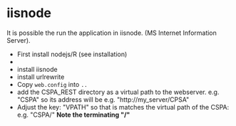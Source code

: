 # iisnode

It is possible the run the application in iisnode. (MS Internet Information Server).

- First install nodejs/R  (see installation)
- 
- install iisnode
- install urlrewrite
- Copy `web.config` into `..`
- add the CSPA_REST directory as a virtual path to the webserver. e.g. "CSPA" so its address will be e.g. "http://my_server/CPSA"
- Adjust the key: "VPATH" so that is matches the virtual path of the CSPA: e.g. "CSPA/"  **Note the terminating "/"**


